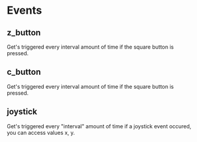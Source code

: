 # Events

## z_button

Get's triggered every interval amount of time if the square button is pressed.

## c_button

Get's triggered every interval amount of time if the square button is pressed.

## joystick

Get's triggered every "interval" amount of time if a joystick event occured, you can access values x, y.